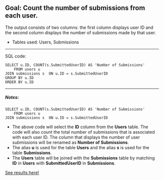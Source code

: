 

## Goal: Count the number of submissions from each user.

The output consists of two columns: the first column displays user ID and the second column displays the number of submissions made by that user.

* Tables used: Users, Submissions

---
SQL code:
```
SELECT u.ID, COUNT(s.SubmittedUserID) AS 'Number of Submissions'
    FROM users u
JOIN submissions s  ON u.ID = s.SubmittedUserID
GROUP BY u.ID
ORDER BY u.ID
```
---

##### Notes:
```
SELECT u.ID, COUNT(s.SubmittedUserID) AS 'Number of Submissions'
    FROM users u
JOIN submissions s  ON u.ID = s.SubmittedUserID
```

* The above code will select the **ID** column from the **Users** table. The code will also count the total number of submissions that is associated with each user ID. The column that displays the number of user submissions will be renamed as **Number of Submissions**.
* The alias **u** is used for the table **Users** and the alias **s** is used for the table **Submissions**.
* The **Users** table will be joined with the **Submissions** table by matching **ID** in **Users** with **SubmittedUserID** in **Submissions**.


[See results here!](https://www.kaggle.com/lochleven/meta-kaggle/competition-list1/run/99042)

